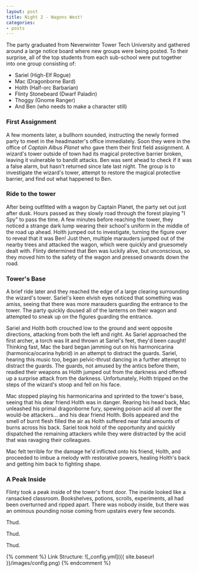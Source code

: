 ```yaml
---
layout: post
title: Night 2 - Wagons West!
categories:
- posts
---
```


The party graduated from Neverwinter Tower Tech University and gathered around a large notice board where new groups were being posted. To their surprise, all of the top students from each sub-school were put together into one group consisting of:

- Sariel (High-Elf Rogue)
- Mac (Dragonborne Bard)
- Holth (Half-orc Barbarian)
- Flinty Stonebeard (Dwarf Paladin)
- Thoggy (Gnome Ranger)
- And Ben (who needs to make a character still)

### First Assignment

A few moments later, a bullhorn sounded, instructing the newly formed party to meet in the headmaster's office immediately. Soon they were in the office of _Captain Albus Planet_ who gave them their first field assignment. A wizard's tower outside of town had its magical protective barrier broken, leaving it vulnerable to bandit attacks. Ben was sent ahead to check if it was a false alarm, but hasn't returned since late last night. The group is to investigate the wizard's tower, attempt to restore the magical protective barrier, and find out what happened to Ben.

### Ride to the tower

After being outfitted with a wagon by Captain Planet, the party set out just after dusk. Hours passed as they slowly road through the forest playing "I Spy" to pass the time. A few minutes before reaching the tower, they noticed a strange dark lump wearing their school's uniform in the middle of the road up ahead. Holth jumped out to investigate, turning the figure over to reveal that it was Ben! Just then, multiple marauders jumped out of the nearby trees and attacked the wagon, which were quickly and gruesomely dealt with. Flinty determined that Ben was luckily alive, but unconscious, so they moved him to the safety of the wagon and pressed onwards down the road.

### Tower's Base

A brief ride later and they reached the edge of a large clearing surrounding the wizard's tower. Sariel's keen elvish eyes noticed that something was amiss, seeing that there was more marauders guarding the entrance to the tower. The party quickly doused all of the lanterns on their wagon and attempted to sneak up on the figures guarding the entrance.

Sariel and Holth both crouched low to the ground and went opposite directions, attacking from both the left and right. As Sariel approached the first archer, a torch was lit and thrown at Sariel's feet, they'd been caught! Thinking fast, Mac the bard began jamming out on his harmonicarina (harmonica/ocarina hybrid) in an attempt to distract the guards. Sariel, hearing this music too, began pelvic-thrust dancing in a further attempt to distract the guards. The guards, not amused by the antics before them, readied their weapons as Holth jumped out from the darkness and offered up a surprise attack from the darkness. Unfortunately, Holth tripped on the steps of the wizard's stoop and fell on his face.

Mac stopped playing his harmonicarina and sprinted to the tower's base, seeing that his dear friend Holth was in danger. Rearing his head back, Mac unleashed his primal dragonborne fury, spewing poison acid all over the would-be attackers... and his dear friend Holth. Boils appeared and the smell of burnt flesh filled the air as Holth suffered near fatal amounts of burns across his back. Sariel took hold of the opportunity and quickly dispatched the remaining attackers while they were distracted by the acid that was ravaging their colleagues.

Mac felt terrible for the damage he'd inflicted onto his friend, Holth, and proceeded to imbue a melody with restorative powers, healing Holth's back and getting him back to fighting shape.

### A Peak Inside

Flinty took a peak inside of the tower's front door. The inside looked like a ransacked classroom. Bookshelves, potions, scrolls, experiments, all had been overturned and ripped apart. There was nobody inside, but there was an ominous pounding noise coming from upstairs every few seconds.

Thud.

Thud.

Thud.






{% comment %}
Link Structure:
![_config.yml]({{ site.baseurl }}/images/config.png)
{% endcomment %}
